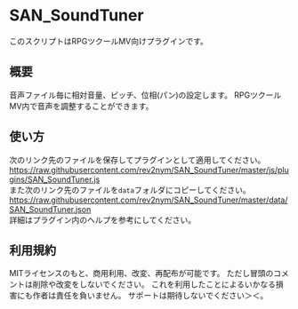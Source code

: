 # SAN_SoundTuner
このスクリプトはRPGツクールMV向けプラグインです。

## 概要
音声ファイル毎に相対音量、ピッチ、位相(パン)の設定します。
RPGツクールMV内で音声を調整することができます。

## 使い方
次のリンク先のファイルを保存してプラグインとして適用してください。   
https://raw.githubusercontent.com/rev2nym/SAN_SoundTuner/master/js/plugins/SAN_SoundTuner.js   
また次のリンク先のファイルを`data`フォルダにコピーしてください。
https://raw.githubusercontent.com/rev2nym/SAN_SoundTuner/master/data/SAN_SoundTuner.json   
詳細はプラグイン内のヘルプを参考にしてください。   

## 利用規約
MITライセンスのもと、商用利用、改変、再配布が可能です。
ただし冒頭のコメントは削除や改変をしないでください。
これを利用したことによるいかなる損害にも作者は責任を負いません。
サポートは期待しないでください＞＜。

